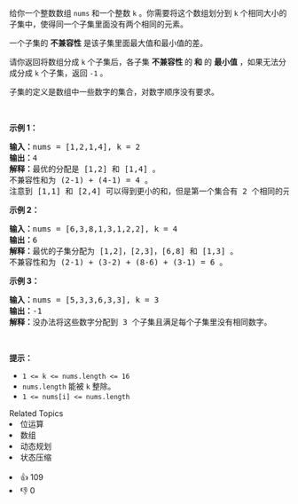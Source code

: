 <p>给你一个整数数组&nbsp;<code>nums</code>​​​ 和一个整数&nbsp;<code>k</code>&nbsp;。你需要将这个数组划分到&nbsp;<code>k</code>&nbsp;个相同大小的子集中，使得同一个子集里面没有两个相同的元素。</p>

<p>一个子集的 <strong>不兼容性</strong>&nbsp;是该子集里面最大值和最小值的差。</p>

<p>请你返回将数组分成 <code>k</code>&nbsp;个子集后，各子集 <strong>不兼容性 </strong>的<strong> 和</strong>&nbsp;的 <strong>最小值</strong>&nbsp;，如果无法分成分成 <code>k</code>&nbsp;个子集，返回 <code>-1</code>&nbsp;。</p>

<p>子集的定义是数组中一些数字的集合，对数字顺序没有要求。</p>

<p>&nbsp;</p>

<p><strong>示例 1：</strong></p>

<pre>
<b>输入：</b>nums = [1,2,1,4], k = 2
<b>输出：</b>4
<b>解释：</b>最优的分配是 [1,2] 和 [1,4] 。
不兼容性和为 (2-1) + (4-1) = 4 。
注意到 [1,1] 和 [2,4] 可以得到更小的和，但是第一个集合有 2 个相同的元素，所以不可行。</pre>

<p><strong>示例 2：</strong></p>

<pre>
<b>输入：</b>nums = [6,3,8,1,3,1,2,2], k = 4
<b>输出：</b>6
<b>解释：</b>最优的子集分配为 [1,2]，[2,3]，[6,8] 和 [1,3] 。
不兼容性和为 (2-1) + (3-2) + (8-6) + (3-1) = 6 。
</pre>

<p><strong>示例 3：</strong></p>

<pre>
<b>输入：</b>nums = [5,3,3,6,3,3], k = 3
<b>输出：</b>-1
<b>解释：</b>没办法将这些数字分配到 3 个子集且满足每个子集里没有相同数字。
</pre>

<p>&nbsp;</p>

<p><strong>提示：</strong></p>

<ul> 
 <li><code>1 &lt;= k &lt;= nums.length &lt;= 16</code></li> 
 <li><code>nums.length</code> 能被&nbsp;<code>k</code> 整除。</li> 
 <li><code>1 &lt;= nums[i] &lt;= nums.length</code></li> 
</ul>

<div><div>Related Topics</div><div><li>位运算</li><li>数组</li><li>动态规划</li><li>状态压缩</li></div></div><br><div><li>👍 109</li><li>👎 0</li></div>